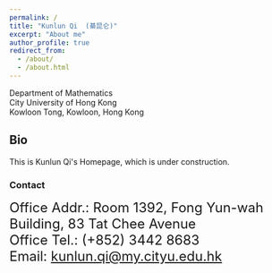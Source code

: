 ```yaml
---
permalink: /
title: "Kunlun Qi  (綦昆仑)"
excerpt: "About me"
author_profile: true
redirect_from: 
  - /about/
  - /about.html
---
```

Department of Mathematics <br>
City University of Hong Kong <br>
Kowloon Tong, Kowloon, Hong Kong
## Bio
This is Kunlun Qi's Homepage, which is under construction.



### Contact
<font size="5">Office Addr.: Room 1392, Fong Yun-wah Building, 83 Tat Chee Avenue</font><br>
<font size="5">Office Tel.: (+852) 3442 8683</font><br>
<font size="5">Email: kunlun.qi@my.cityu.edu.hk</font><br>
